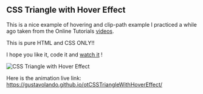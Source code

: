 ## CSS Triangle with Hover Effect

This is a nice example of hovering and clip-path example I practiced a while ago taken from the Online Tutorials [videos](https://www.youtube.com/watch?v=e6x-VrY2nJ4).

This is pure HTML and CSS ONLY!!

I hope you like it, code it and [watch it](https://gustavolando.github.io/otCSSTriangleWithHoverEffect/) !

![CSS Triangle with Hover Effect](https://gustavolando.github.io/otCSSTriangleWithHoverEffect/CSS%20Triangle%20with%20Hover%20Effect.png)

Here is the animation live link:  https://gustavolando.github.io/otCSSTriangleWithHoverEffect/